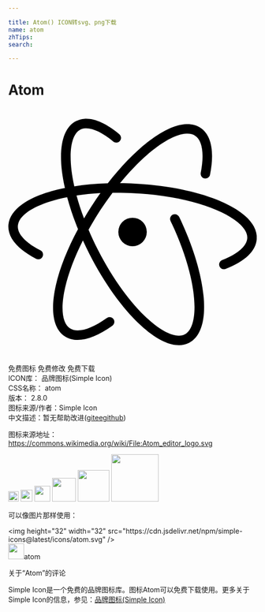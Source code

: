 ```yaml
---

title: Atom() ICON转svg、png下载
name: atom
zhTips: 
search: 

---
```


# Atom  <small style="font-size: 60%;font-weight: 100"></small>

<div id="svg" class="svg-wrap">
<svg role="img" viewBox="0 0 24 24" xmlns="http://www.w3.org/2000/svg"><title>Atom icon</title><path d="M20.496 9.026c-2.183-.93-5.116-1.53-8.25-1.695-.5-.03-.987-.04-1.45-.04 2.318-2.83 4.802-4.73 6.437-4.79.322-.013.595.055.813.196.706.458.905 1.768.545 3.59-.04.25.12.493.36.54.25.05.49-.11.54-.36.45-2.28.12-3.846-.94-4.538-.38-.248-.84-.365-1.35-.346-2.05.077-4.94 2.3-7.59 5.72-1.154.035-2.24.13-3.232.287-.646-2.897-.39-4.977.594-5.477.138-.073.285-.11.457-.124.697-.054 1.66.395 2.71 1.27.194.16.486.14.646-.06.163-.195.134-.48-.06-.645C9.466 1.51 8.304 1 7.354 1.07c-.286.025-.556.098-.803.22-1.19.607-1.67 2.327-1.37 4.838.07.52.16 1.062.29 1.62C2.19 8.404.1 9.718.01 11.372c-.06 1.17.865 2.284 2.68 3.222.224.115.502.03.62-.2.114-.224.03-.5-.2-.616C1.66 13.032.88 12.19.927 11.42c.05-1.08 1.772-2.19 4.76-2.78.27.994.62 2.032 1.05 3.09-1.018 1.888-1.756 3.747-2.137 5.4-.56 2.465-.26 4.22.86 4.948.36.234.78.35 1.247.35.935 0 2.067-.46 3.347-1.372.21-.15.256-.435.11-.64-.147-.206-.433-.256-.64-.106-1.544 1.103-2.844 1.472-3.562 1.003-.76-.495-.926-1.943-.46-3.976.32-1.386.907-2.93 1.708-4.52.2.438.41.876.63 1.313 1.425 2.796 3.17 5.227 4.91 6.845 1.386 1.29 2.674 1.963 3.735 1.963.35 0 .68-.075.976-.223 1.145-.585 1.64-2.21 1.398-4.575-.224-2.213-1.06-4.91-2.354-7.6-.11-.227-.384-.323-.61-.216-.23.11-.33.385-.22.612 2.69 5.602 2.88 10.19 1.37 10.96-1.59.813-5.424-2.355-8.39-8.18-.34-.655-.637-1.3-.9-1.93.34-.608.7-1.22 1.095-1.83.395-.604.806-1.188 1.224-1.745h.394c.54 0 1.126.01 1.734.048 6.53.343 10.975 2.56 10.884 4.334-.04.765-.924 1.538-2.425 2.12-.234.096-.352.36-.26.596.07.18.24.292.426.292.058 0 .114-.01.167-.03 1.905-.74 2.95-1.756 3.01-2.93.07-1.33-1.17-2.61-3.5-3.6v-.01zM8.08 9.45c-.27.415-.52.827-.764 1.244-.292-.768-.532-1.51-.723-2.215.713-.11 1.485-.19 2.31-.24-.28.39-.554.794-.82 1.21v-.01zM12.005 10.625A1.375 1.375 0 1 0 12.005 13.375 1.375 1.375 0 1 0 12.005 10.625z"/></svg>
</div>
<detail full-name='atom'></detail>

<div class="detail-page">
<p>
<span><span class="badge-success badge">免费图标</span> <span class="badge-success badge">免费修改</span>  <span class="badge-success badge">免费下载</span> </span>
<br/>
<span>
ICON库：
<span class="badge-secondary badge">品牌图标(Simple Icon)</span> 
</span>
<br/>
<span>
CSS名称：
<span class="badge-secondary badge">atom</span> 
</span>

<br/>
<span>
版本：
<span class="badge-secondary badge">2.8.0</span> 
</span>
<br/>
<span>图标来源/作者：<span class="badge-light badge">Simple Icon</span></span> 
<br/>
<span class="zh-detail">中文描述：暂无<span class="help-link"><span>帮助改进</span>(<a href="https://gitee.com/liuwave/icon-helper/edit/master/json/brands/atom.json" target="_blank" rel="noopener noreferrer">gitee</a><a href="https://github.com/liuwave/icon-helper/edit/master/json/brands/atom.json" target="_blank" rel="noopener noreferrer">github</a></span>)</span><br/>
</p>
</div><div class="description description alert alert-light"><p>图标来源地址：<a href="https://commons.wikimedia.org/wiki/File:Atom_editor_logo.svg" target="_blank" rel="noopener noreferrer">https://commons.wikimedia.org/wiki/File:Atom_editor_logo.svg</a></p></div>
<div class="alert alert-dark">
<img height="21" width="21" src="https://cdn.jsdelivr.net/npm/simple-icons@latest/icons/atom.svg" />
<img height="24" width="24" src="https://cdn.jsdelivr.net/npm/simple-icons@latest/icons/atom.svg" />
<img height="32" width="32" src="https://cdn.jsdelivr.net/npm/simple-icons@latest/icons/atom.svg" />
<img height="48" width="48" src="https://cdn.jsdelivr.net/npm/simple-icons@latest/icons/atom.svg" />
<img height="64" width="64" src="https://cdn.jsdelivr.net/npm/simple-icons@latest/icons/atom.svg" />
<img height="96" width="96" src="https://cdn.jsdelivr.net/npm/simple-icons@latest/icons/atom.svg" />

</div>
<div>
  <p>可以像图片那样使用：    
  </p>
  <div class="alert alert-primary" style="font-size: 14px">
    &lt;img height="32" width="32" src="https://cdn.jsdelivr.net/npm/simple-icons@latest/icons/atom.svg" /&gt;
    <copy-btn content='<img height="32" width="32" src="https://cdn.jsdelivr.net/npm/simple-icons@latest/icons/atom.svg" />'></copy-btn>
  </div>
  <div class="alert alert-secondary">
    <img height="32" width="32" src="https://cdn.jsdelivr.net/npm/simple-icons@latest/icons/atom.svg" />atom
    <copy-btn content="atom" btn-title="复制图标名称"></copy-btn>
  </div>
</div>

<Vssue title="关于“Atom”的评论" >关于“Atom”的评论</Vssue>


<div><p>Simple Icon是一个免费的品牌图标库。图标Atom可以免费下载使用。更多关于  Simple Icon的信息，参见：<a target="_blank" href="https://iconhelper.cn/brands.html">品牌图标(Simple Icon)</a>
</p></div>
